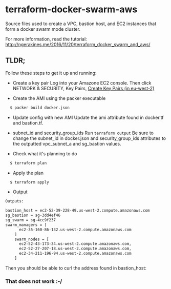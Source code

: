 # terraform-docker-swarm-aws

Source files used to create a VPC, bastion host, and EC2 instances that form a docker swarm mode cluster.

For more information, read the tutorial: http://ngerakines.me/2016/11/20/terraform_docker_swarm_and_aws/

## TLDR;

Follow these steps to get it up and running:

* Create a key pair
  Log into your Amazone EC2 console.
  Then click NETWORK & SECURITY, Key Pairs, [Create Key Pairs (in eu-west-2)](https://eu-west-2.console.aws.amazon.com/ec2/v2/home?region=eu-west-2#KeyPairs:sort=keyName)

* Create the AMI using the packer executable

```bash
  $ packer build docker.json
```

* Update config with new AMI
Update the ami attribute found in docker.tf and bastion.tf.


* subnet_id and security_group_ids
Run `terraform output`
Be sure to change the subnet_id in docker.json and security_group_ids attributes to the outputted vpc_subnet_a and sg_bastion values.


* Check what it's planning to do

```bash
  $ terraform plan
```

* Apply the plan
```bash
  $ terraform apply
```

* Output


```bash
Outputs:

bastion_host = ec2-52-39-228-49.us-west-2.compute.amazonaws.com
sg_bastion = sg-3dd4ef46
sg_swarm = sg-4cc9f237
swarm_managers = [
      ec2-35-160-86-132.us-west-2.compute.amazonaws.com
    ]
    swarm_nodes = [
      ec2-52-43-173-34.us-west-2.compute.amazonaws.com,
      ec2-52-27-207-18.us-west-2.compute.amazonaws.com,
      ec2-34-211-196-94.us-west-2.compute.amazonaws.com
    ]
```

Then you should be able to curl the address found in bastion_host:

### That does not work :-/
